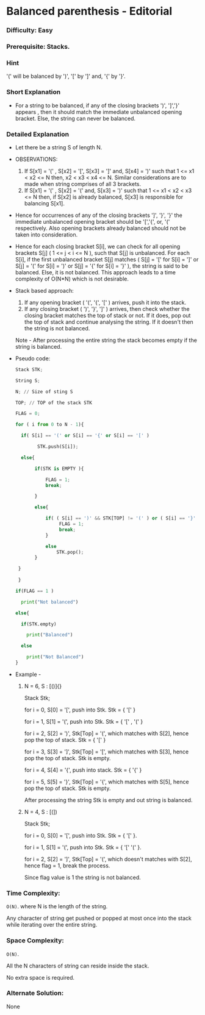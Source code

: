 # Balanced parenthesis - Editorial

### Difficulty: Easy

### Prerequisite: Stacks.

### Hint

'(' will be balanced by ')', '[' by ']' and, '{' by '}'.

### Short Explanation

- For a string to be balanced, if any of the closing brackets ')', ']','}' appears , then it should match the immediate unbalanced opening bracket. Else, the string can never be balanced.

### Detailed Explanation

- Let there be a string S of length N.
- OBSERVATIONS:
    1. If S[x1] = '(' , S[x2] = '[', S[x3] = ']' and, S[x4] = ')' such that 1 <= x1 < x2 <= N then, x2 < x3 < x4 <= N. Similar considerations are to made when string comprises of all 3 brackets.
    2. If S[x1] = '(' , S[x2] = '(' and, S[x3] = ')' such that 1 <= x1 < x2 < x3 <= N then, if S[x2] is already balanced, S[x3] is responsible for balancing S[x1].
- Hence for occurrences of any of the closing brackets ']', '}', '}' the immediate unbalanced opening bracket should be '[','{', or, '(' respectively. Also opening brackets already balanced should not be taken into consideration.
- Hence for each closing bracket S[i], we can check for all opening brackets S[j] ( 1 <= j < i <= N ), such that S[j] is unbalanced. For each S[i], if the first unbalanced bracket S[j] matches ( S[j] = '[' for S[i] = ']' or S[j] = '(' for S[i] = ')' or S[j] = '{' for S[i] = '}' ), the string is said to be balanced. Else, it is not balanced.
This approach leads to a time complexity of O(N*N) which is not desirable.
- Stack based approach:
    1. If any opening bracket ( '(', '{', '[' ) arrives, push it into the stack.
    2. If any closing bracket ( ')', '}', ']' ) arrives, then check whether the closing bracket matches the top of stack or not. If it does, pop out the top of stack and continue analysing the string.
    If it doesn't then the string is not balanced.

    Note - After processing the entire string the stack becomes empty if the string is balanced.

- Pseudo code:

    ```python
    Stack STK;

    String S;

    N; // Size of sting S

    TOP; // TOP of the stack STK

    FLAG = 0;

    for ( i from 0 to N - 1){

      if( S[i] == '(' or S[i] == '{' or S[i] == '[' )

            STK.push(S[i]);

      else{

           if(STK is EMPTY ){

               FLAG = 1;
               break;

           }

           else{

               if( ( S[i] == ')' && STK[TOP] != '(' ) or ( S[i] == '}' && STK[TOP] != '{' ) or ( S[i] == ']' && STK[TOP] != '[' ) ){
                    FLAG = 1;
                    break;
               }

               else
                   STK.pop();
           }

     }
     
     }

    if(FLAG == 1 )

      print("Not balanced")

    else{

      if(STK.empty)

        print("Balanced")

      else

        print("Not Balanced")
    }

    ```

- Example -
    1. N = 6, S : [()]{}

        Stack Stk;

        for i = 0, S[0] = '[', push into Stk. Stk = { '[' }

        for i = 1, S[1] = '(', push into Stk. Stk = { '[' , '(' }

        for i = 2, S[2] = ')', Stk[Top] = '(', which matches with S[2], hence pop the top of stack. Stk = { '[' }

        for i = 3, S[3] = ']', Stk[Top] = '[', which matches with S[3], hence pop the top of stack. Stk is empty.

        for i = 4, S[4] = '{', push into stack. Stk = { '{' }

        for i = 5, S[5] = '}', Stk[Top] = '{', which matches with S[5], hence pop the top of stack. Stk is empty.

        After processing the string Stk is empty and out string is balanced.

    2. N = 4, S : [(])

        Stack Stk;

        for i = 0, S[0] = '[', push into Stk. Stk = { '[' }.

        for i = 1, S[1] = '(', push into Stk. Stk = { '[' '(' }.

        for i = 2, S[2] = ']', Stk[Top] = '(', which doesn't matches with S[2], hence flag = 1, break the process.

        Since flag value is 1 the string is not balanced.

### Time Complexity:

`O(N)`. where N is the length of the string.

Any character of string get pushed or popped at most once into the stack while iterating over the entire string.

### Space Complexity:

`O(N)`.

All the N characters of string can reside inside the stack.

No extra space is required.

### Alternate Solution:

None
